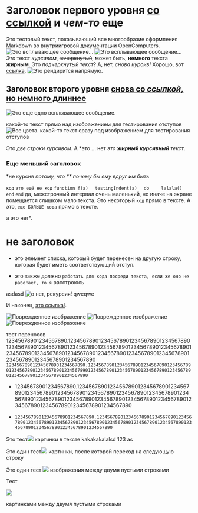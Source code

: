 # Заголовок первого уровня [со ссылкой](redirect1.md) и *чем-то* еще

Это тестовый текст, показывающий все многообразие оформления Markdown во внутриигровой документации OpenComputers.
![Это всплывающее сообщение...](opencomputers:textures/gui/printer_ink.png)
![Это всплывающее сообщение...](opencomputers:/textures/gui/printer_material.png)
*Это* текст *курсивом*, ~~зачеркнутый~~, может быть, **немного** текста **жирным**. Это _подчеркнутый текст_? А, нет, _снова курсив!_ Хорошо, вот [ссылка](../index.md).
![Это рендирится напрямую.](oredict:opencomputers:assembler)
## Заголовок второго уровня [снова со *ссылкой*, но __немного__ длиннее](../block/adapter.md)

![Это еще одно всплывающее сообщение.](item:opencomputers:item@23)

какой-то текст прямо над изображением для тестирования отступов
![Все цвета.](oredict:forge/piston)
какой-то текст сразу под изображением для тестирования отступов

Это *две
строки курсивом*. А *это ... нет *это* **_жирный курсивный_** *текст*.

### Еще меньший заголовок

*не курсив *потому, что ** почему бы ему вдруг им быть*

`код`
`это ещё не код`
`function f(a)`
`  testingIndent(a)`
`  do`
`    lalala()`
`  end`
`end`
да, межстрочный интервал очень маленький, но иначе на экране помещается слишком мало текста.
Это некоторый `код` прямо в тексте. А это, `еще БОЛЬШЕ кода` прямо в тексте.

а это нет*.

   # не заголовок

* это элемент списка, который будет перенесен на другую строку, которая будет иметь соответствующий отступ.
- это также должно `работать для кода посреди текста, если же оно не работает, то я` расстроюсь

asdasd ![о нет, рекурсия!](img/example.png) qweqwe

И наконец, [это ссылка!](https://avatars1.githubusercontent.com/u/514903).

![Поврежденное изображение](item:this_is_broken)
![Поврежденное изображение](block:this_is_broken)
![Поврежденное изображение](oredict:this_is_broken)

тест переносов
12345678901234567890.1234567890123456789012345678901234567890123456789012345678901234567890123456789012345678901234567890123456789012345678901234567890123456789012345678901234567890123456789012345678901234567890
`123456789012345678901234567890.12345678901234567890123456789012345678901234567890123456789012345678901234567890123456789012345678901234567890123456789012345678901234567890`

* 12345678901234567890.1234567890123456789012345678901234567890123456789012345678901234567890123456789012345678901234567890123456789012345678901234567890123456789012345678901234567890123456789012345678901234567890
- `123456789012345678901234567890.12345678901234567890123456789012345678901234567890123456789012345678901234567890123456789012345678901234567890123456789012345678901234567890`

Это тест![](oredict:opencomputers:cpu1) картинки в тексте kakakakalalsd 123 as

Это один тест![](oredict:opencomputers:cpu1)
картинки, после которой переход на следующую строку

Это один тест
![](oredict:opencomputers:cpu1)
изображения между двумя пустыми строками

Тест

![](oredict:opencomputers:cpu1)

картинками между двумя пустыми строками
